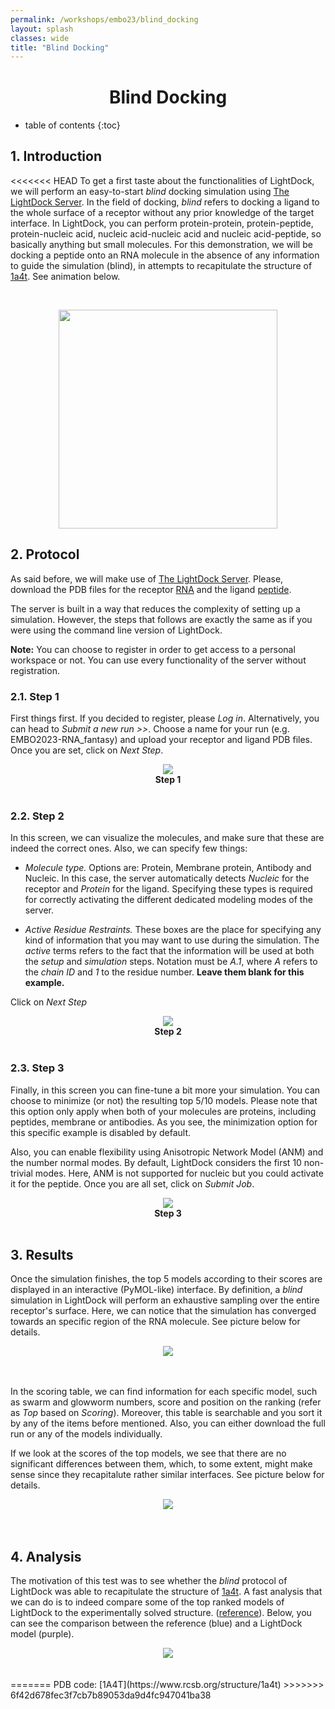 ```yaml
---
permalink: /workshops/embo23/blind_docking
layout: splash
classes: wide
title: "Blind Docking"
---
```


<center><h1 style="margin-top:40px">Blind Docking</h1></center>


* table of contents
{:toc}


## 1. Introduction

<<<<<<< HEAD
To get a first taste about the functionalities of LightDock, we will perform an easy-to-start *blind* docking simulation using [The LightDock Server](https://server.lightdock.org/). In the field of docking, *blind* refers to docking a ligand to the whole surface of a receptor without any prior knowledge of the target interface. In LightDock, you can perform protein-protein, protein-peptide, protein-nucleic acid, nucleic acid-nucleic acid and nucleic acid-peptide, so basically anything but small molecules. For this demonstration, we will be docking a peptide onto an RNA molecule in the absence of any information to guide the simulation (blind), in attempts to recapitulate the structure of [1a4t](https://www.rcsb.org/structure/1a4t). See animation below.

<br>

<p align="center">
    <img style="height:350px;" src="blind_docking/images/1a4t.gif">
</p>


## 2. Protocol

As said before, we will make use of [The LightDock Server](https://server.lightdock.org/). Please, download the PDB files for the receptor [RNA](data/1a4t_A.pdb) and the ligand [peptide](data/1a4t_B.pdb). 

The server is built in a way that reduces the complexity of setting up a simulation. However, the steps that follows are exactly the same as if you were using the command line version of LightDock.

**Note:** You can choose to register in order to get access to a personal workspace or not. You can use every functionality of the server without registration.

### 2.1. Step 1 

First things first. If you decided to register, please *Log in*. Alternatively, you can head to *Submit a new run >>*. Choose a name for your run (e.g. EMBO2023-RNA_fantasy) and upload your receptor and ligand PDB files. Once you are set, click on *Next Step*.

<center>
    <img src="blind_docking/images/step1.png">
    <br>
    <b>Step 1</b>
    <br><br>
</center>

### 2.2. Step 2

In this screen, we can visualize the molecules, and make sure that these are indeed the correct ones. Also, we can specify few things:

* *Molecule type.* Options are: Protein, Membrane protein, Antibody and Nucleic. In this case, the server automatically detects *Nucleic* for the receptor and *Protein* for the ligand. Specifying these types is required for correctly activating the different dedicated modeling modes of the server.

* *Active Residue Restraints.* These boxes are the place for specifying any kind of information that you may want to use during the simulation. The *active* terms refers to the fact that the information will be used at both the *setup* and *simulation* steps. Notation must be *A.1*, where *A* refers to the *chain ID* and *1* to the residue number. **Leave them blank for this example.**

Click on *Next Step*

<center>
    <img src="blind_docking/images/step2.png">
    <br>
    <b>Step 2</b>
    <br><br>
</center>

### 2.3. Step 3

Finally, in this screen you can fine-tune a bit more your simulation. You can choose to minimize (or not) the resulting top 5/10 models. Please note that this option only apply when both of your molecules are proteins, including peptides, membrane or antibodies. As you see, the minimization option for this specific example is disabled by default.

Also, you can enable flexibility using Anisotropic Network Model (ANM) and the number normal modes. By default, LightDock considers the first 10 non-trivial modes. Here, ANM is not supported for nucleic but you could activate it for the peptide. Once you are all set, click on *Submit Job*.

<center>
    <img src="blind_docking/images/step3.png">
    <br>
    <b>Step 3</b>
    <br><br>
</center>


## 3. Results

Once the simulation finishes, the top 5 models according to their scores are displayed in an interactive (PyMOL-like) interface. By definition, a *blind* simulation in LightDock will perform an exhaustive sampling over the entire receptor's surface. Here, we can notice that the simulation has converged towards an specific region of the RNA molecule. See picture below for details.

<center>
    <img src="blind_docking/images/step4.png">
    <br>
    <br><br>
</center>

In the scoring table, we can find information for each specific model, such as swarm and glowworm numbers, score and position on the ranking (refer as *Top* based on *Scoring*). Moreover, this table is searchable and you sort it by any of the items before mentioned. Also, you can either download the full run or any of the models individually.

If we look at the scores of the top models, we see that there are no significant differences between them, which, to some extent, might make sense since they recapitalute rather similar interfaces. See picture below for details.

<center>
    <img src="blind_docking/images/step5.png">
    <br>
    <br><br>
</center>


## 4. Analysis

The motivation of this test was to see whether the *blind* protocol of LightDock was able to recapitulate the structure of [1a4t](https://www.rcsb.org/structure/1a4t). A fast analysis that we can do is to indeed compare some of the top ranked models of LightDock to the experimentally solved structure. ([reference](data/reference.pdb)). Below, you can see the comparison between the reference (blue) and a LightDock model (purple).

<center>
    <img src="blind_docking/images/results.png">
    <br>
    <br><br>
</center>
=======
PDB code: [1A4T](https://www.rcsb.org/structure/1a4t)
>>>>>>> 6f42d678fec3f7cb7b89053da9d4fc947041ba38
